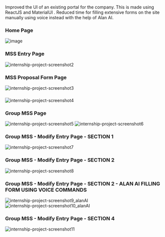 Improved the UI of an existing portal for the company. This is made using ReactJS and MaterialUI .
Reduced time for filling extensive forms on the site manually using voice instead with the help of Alan AI. 

### Home Page
![image](https://github.com/ViditaShetty/Internship-Project-ReactJS-ALAN-AI/assets/96463276/c3f41b7c-1492-403a-a772-3bbb811ba960)

### MSS Entry Page
![internship-project-screenshot2](https://github.com/ViditaShetty/Internship-Project-ReactJS/assets/96463276/e7e610bc-a104-43e5-bd98-44f9a075e52c)
### MSS Proposal Form Page
![internship-project-screenshot3](https://github.com/ViditaShetty/Internship-Project-ReactJS/assets/96463276/19580d5a-33ba-4b74-b50a-a6e3ed5a33d8)
###
![internship-project-screenshot4](https://github.com/ViditaShetty/Internship-Project-ReactJS/assets/96463276/4335287f-640e-484e-b49e-132fd40a46de)

### Group MSS Page
![internship-project-screenshot5](https://github.com/ViditaShetty/Internship-Project-ReactJS/assets/96463276/1f1d6a38-5ab3-47fa-bb77-7dc14638c296)
![internship-project-screenshot6](https://github.com/ViditaShetty/Internship-Project-ReactJS/assets/96463276/634b7c2b-671d-4370-85b0-08dd4e9ce844)
### Group MSS - Modify Entry Page - SECTION 1
![internship-project-screenshot7](https://github.com/ViditaShetty/Internship-Project-ReactJS/assets/96463276/a80a989d-5e3d-400b-ba4d-0946f7a6ac1d)
### Group MSS - Modify Entry Page - SECTION 2 
![internship-project-screenshot8](https://github.com/ViditaShetty/Internship-Project-ReactJS/assets/96463276/a6eda05b-441e-4470-b9ad-3291fa529d02)
### Group MSS - Modify Entry Page - SECTION 2 - ALAN AI FILLING FORM USING VOICE COMMANDS
![internship-project-screenshot9_alanAI](https://github.com/ViditaShetty/Internship-Project-ReactJS/assets/96463276/f424fbe7-4b85-4f6f-b8fa-3c8a2470e66f)
![internship-project-screenshot10_alanAI](https://github.com/ViditaShetty/Internship-Project-ReactJS/assets/96463276/d0a281ec-0a6c-4c90-bc84-c0aacdb471bf)
### Group MSS - Modify Entry Page - SECTION 4
![internship-project-screenshot11](https://github.com/ViditaShetty/Internship-Project-ReactJS/assets/96463276/7bc622fa-098c-4264-aa37-c1d3eec1a7dd)
